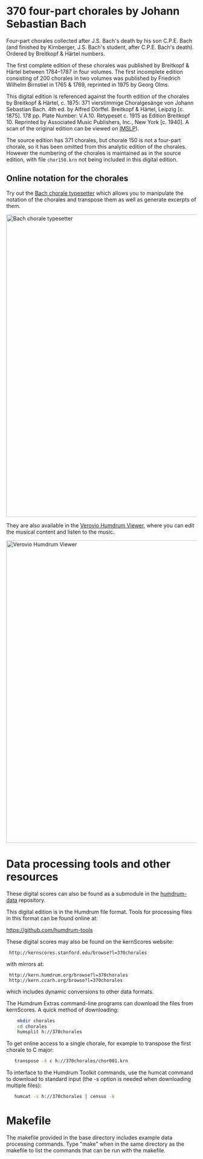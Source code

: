 370 four-part chorales by Johann Sebastian Bach
===============================================

Four-part chorales collected after J.S. Bach's death by his son
C.P.E. Bach (and finished by Kirnberger, J.S. Bach's student, after
C.P.E. Bach's death). Ordered by Breitkopf & Härtel numbers.

The first complete edition of these chorales was published by Breitkopf &
Härtel between 1784&ndash;1787 in four volumes. The first incomplete
edition consisting of 200 chorales in two volumes was published by
Friedrich Wilhelm Birnstiel in 1765 & 1769, reprinted in 1975 by Georg
Olms.

This digital edition is referenced against the fourth edition of the
chorales by Breitkopf & Härtel, c. 1875: 371 vierstimmige Choralgesänge
von Johann Sebastian Bach. 4th ed. by Alfred Dörffel. Breitkopf &
Härtel, Leipzig [c. 1875]. 178 pp. Plate Number: V.A.10. Retypeset
c. 1915 as Edition Breitkopf 10. Reprinted by Associated Music Publishers,
Inc., New York [c. 1940].  A scan of the original edition can be viewed on
[IMSLP](https://imslp.org/wiki/Special:ReverseLookup/495149)).

The source edition has 371 chorales, but chorale 150 is not a four-part
chorale, so it has been omitted from this analytic edition of the
chorales.  However the numbering of the chorales is maintained as in
the source edition, with file `chor150.krn` not being included in this
digital edition.


Online notation for the chorales
-------------------------------

Try out the [Bach chorale
typesetter](https://chorales.sapp.org/typesetter) which allows you to
manipulate the notation of the chorales and transpose them as well as
generate excerpts of them.

<img width="800" alt="Bach chorale typesetter" src="https://user-images.githubusercontent.com/3487289/50733002-1f80c000-1153-11e9-8a3f-795c48714a8e.png">

They are also available in the [Verovio Humdrum
Viewer](http://verovio.humdrum.org/?file=chorales), where you can edit
the musical content and listen to the music.

<img width="800" alt="Verovio Humdrum Viewer" src="https://user-images.githubusercontent.com/3487289/50733024-5f47a780-1153-11e9-8cf6-1a02f8543b8a.png">



Data processing tools and other resources
=========================================

These digital scores can also be found as a submodule in the 
[humdrum-data](https://github.com/humdrum-tools/humdrum-data) repository.

This digital edition is in the Humdrum file format.  Tools for processing files in this format can be found online at:

   https://github.com/humdrum-tools

These digital scores may also be found on the kernScores website:

     http://kernscores.stanford.edu/browse?l=370chorales

with mirrors at:

     http://kern.humdrum.org/browse?l=370chorales
     http://kern.ccarh.org/browse?l=370chorales

which includes dynamic conversions to other data formats.  

The Humdrum Extras command-line programs can download the files from kernScores.  A quick method of downloading:

```bash
    mkdir chorales
    cd chorales
    humsplit h://370chorales
```

To get online access to a single chorale, for example to transpose the first chorale to C major:

```bash
   transpose -k c h://370chorales/chor001.krn
```

To interface to the Humdrum Toolkit commands, use the humcat command to download to standard input (the -s option is needed when downloading multiple files):

```bash
   humcat -s h://370chorales | census -k
```


Makefile
========

The makefile provided in the base directory includes example data
processing commands.  Type "make" when in the same directory as the
makefile to list the commands that can be run with the makefile.


